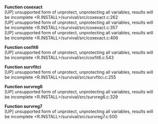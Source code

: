   
__Function coxexact__  
  [UP] unsupported form of unprotect, unprotecting all variables, results will be incomplete <R.INSTALL>/survival/src/coxexact.c:262  
  [UP] unsupported form of unprotect, unprotecting all variables, results will be incomplete <R.INSTALL>/survival/src/coxexact.c:357  
  [UP] unsupported form of unprotect, unprotecting all variables, results will be incomplete <R.INSTALL>/survival/src/coxexact.c:406  
  
__Function coxfit6__  
  [UP] unsupported form of unprotect, unprotecting all variables, results will be incomplete <R.INSTALL>/survival/src/coxfit6.c:543  
  
__Function survfitci__  
  [UP] unsupported form of unprotect, unprotecting all variables, results will be incomplete <R.INSTALL>/survival/src/survfitci.c:255  
  
__Function survreg6__  
  [UP] unsupported form of unprotect, unprotecting all variables, results will be incomplete <R.INSTALL>/survival/src/survreg6.c:329  
  
__Function survreg7__  
  [UP] unsupported form of unprotect, unprotecting all variables, results will be incomplete <R.INSTALL>/survival/src/survreg7.c:500  
